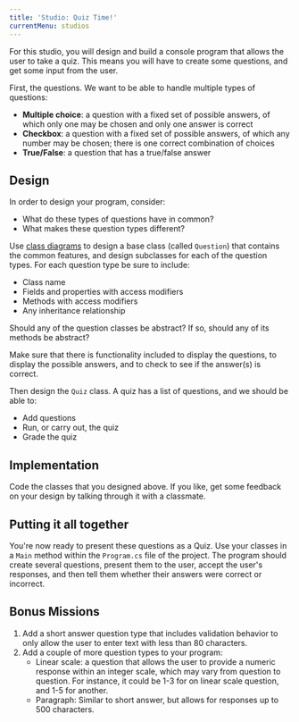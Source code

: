 ```yaml
---
title: 'Studio: Quiz Time!'
currentMenu: studios
---
```


For this studio, you will design and build a console program that allows the user to take a quiz. This means you will have to create some questions, and get some input from the user.

First, the questions. We want to be able to handle multiple types of questions:
- **Multiple choice**: a question with a fixed set of possible answers, of which only one may be chosen and only one answer is correct
- **Checkbox**: a question with a fixed set of possible answers, of which any number may be chosen; there is one correct combination of choices
- **True/False**: a question that has a true/false answer

## Design

In order to design your program, consider:

* What do these types of questions have in common?
* What makes these question types different?

Use [class diagrams](../../csharp4python/class-diagrams/) to design a base class (called `Question`) that contains the common features, and design subclasses for each of the question types. For each question type be sure to include:
- Class name
- Fields and properties with access modifiers
- Methods with access modifiers
- Any inheritance relationship

Should any of the question classes be abstract? If so, should any of its methods be abstract?

Make sure that there is functionality included to display the questions, to display the possible answers, and to check to see if the answer(s) is correct.

Then design the `Quiz` class. A quiz has a list of questions, and we should be able to:
- Add questions
- Run, or carry out, the quiz
- Grade the quiz

## Implementation

Code the classes that you designed above. If you like, get some feedback on your design by talking through it with a classmate.

## Putting it all together

You're now ready to present these questions as a Quiz. Use your classes in a `Main` method  within the `Program.cs` file of the project. The program should create several questions, present them to the user, accept the user's responses, and then tell them whether their answers were correct or incorrect.

## Bonus Missions

1. Add a short answer question type that includes validation behavior to only allow the user to enter text with less than 80 characters.
2. Add a couple of more question types to your program:
    - Linear scale: a question that allows the user to provide a numeric response within an integer scale, which may vary from question to question. For instance, it could be 1-3 for on linear scale question, and 1-5 for another.
    - Paragraph: Similar to short answer, but allows for responses up to 500 characters.
